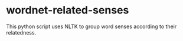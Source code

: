 # wordnet-related-senses
This python script uses NLTK to group word senses according to their relatedness.
